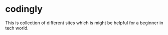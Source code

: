 # codingly
This is collection of different sites which is might be helpful for a beginner in tech world.
